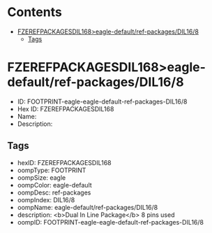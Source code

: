 



Contents
========

* [FZEREFPACKAGESDIL168>eagle-default/ref-packages/DIL16/8](#fzerefpackagesdil168eagle-defaultref-packagesdil168)
	* [Tags](#tags)

# FZEREFPACKAGESDIL168>eagle-default/ref-packages/DIL16/8

- ID: FOOTPRINT-eagle-eagle-default-ref-packages-DIL16/8
- Hex ID: FZEREFPACKAGESDIL168
- Name: 
- Description: 

## Tags

- hexID: FZEREFPACKAGESDIL168
- oompType: FOOTPRINT
- oompSize: eagle
- oompColor: eagle-default
- oompDesc: ref-packages
- oompIndex: DIL16/8
- oompName: eagle-default/ref-packages/DIL16/8
- description: &lt;b&gt;Dual In Line Package&lt;/b&gt; 8 pins used
- oompID: FOOTPRINT-eagle-eagle-default-ref-packages-DIL16/8
